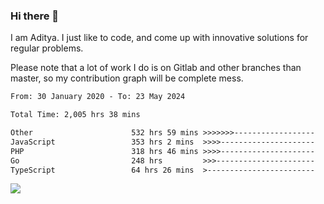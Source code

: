 ### Hi there 👋

I am Aditya. I just like to code, and come up with innovative solutions for regular problems.

Please note that a lot of work I do is on Gitlab and other branches than master, so my contribution graph will be complete mess.

<!--START_SECTION:waka-->

```txt
From: 30 January 2020 - To: 23 May 2024

Total Time: 2,005 hrs 38 mins

Other                      532 hrs 59 mins >>>>>>>------------------   26.57 %
JavaScript                 353 hrs 2 mins  >>>>---------------------   17.60 %
PHP                        318 hrs 46 mins >>>>---------------------   15.89 %
Go                         248 hrs         >>>----------------------   12.37 %
TypeScript                 64 hrs 26 mins  >------------------------   03.21 %
```

<!--END_SECTION:waka-->

![](https://komarev.com/ghpvc/?username=BrainBuzzer)
